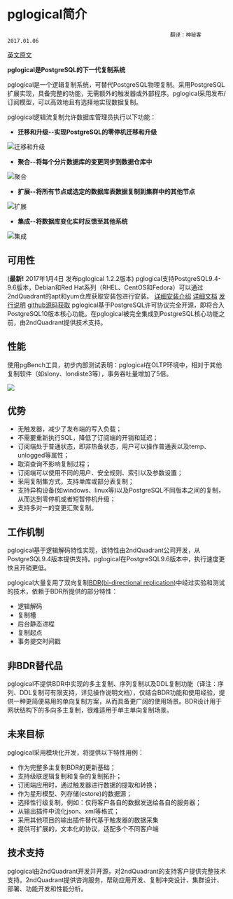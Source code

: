 # pglogical简介 #
                                                        翻译：神秘客 2017.01.06
<a href="https://2ndquadrant.com/en/resources/pglogical/">英文原文</a>

**pglogical是PostgreSQL的下一代复制系统**

pglogical是一个逻辑复制系统，可替代PostgreSQL物理复制。采用PostgreSQL扩展实现，具备完整的功能，无需额外的触发器或外部程序。pglogical采用发布/订阅模型，可以高效地且有选择地实现数据复制。

pglogical逻辑流复制允许数据库管理员执行以下功能：

* **迁移和升级--实现PostgreSQL的零停机迁移和升级**

<img src="https://2ndquadrant.com/media/photologue/photos/cache/Pglogical%20illustration%20A_RUmFgQL_display.png" alt="迁移和升级"></img>

* **聚合--将每个分片数据库的变更同步到数据仓库中**

<img src="https://2ndquadrant.com/media/photologue/photos/cache/Pglogical%20illustration%20C_xcLj2sT_display.png" alt="聚合"></img>

* **扩展--将所有节点或选定的数据库表数据复制到集群中的其他节点**

<img src="https://2ndquadrant.com/media/photologue/photos/cache/Pglogical%20illustration%20B_rUW8jhQ_display.png" alt="扩展"></img>

* **集成--将数据库变化实时反馈至其他系统**

<img src="https://2ndquadrant.com/media/photologue/photos/cache/Pglogical%20illustration%20D_6lHyfOl_display.png" alt="集成"></img>

## 可用性
(**最新!** 2017年1月4日 发布pglogical 1.2.2版本)
pglogical支持PostgreSQL9.4-9.6版本，Debian和Red Hat系列（RHEL、CentOS和Fedora）可以通过2ndQuadrant的apt和yum仓库获取安装包进行安装。
<a href="https://2ndquadrant.com/en/resources/pglogical/pglogical-installation-instructions/">详细安装介绍</a>
<a href="https://2ndquadrant.com/en/resources/pglogical/pglogical-docs/">详细文档</a>
<a href="http://2ndquadrant.com/en/resources/pglogical/release-notes/">发行说明</a> 
<a href="https://github.com/2ndQuadrant/pglogical">github源码获取</a>
pglogical基于PostgreSQL许可协议完全开源，即将合入PostgreSQL10版本核心功能。在pglogical被完全集成到PostgreSQL核心功能之前，由2ndQuadrant提供技术支持。

## 性能
使用pgBench工具，初步内部测试表明：pglogical在OLTP环境中，相对于其他复制软件（如slony、londiste3等），事务吞吐量增加了5倍。

<img src="https://2ndquadrant.com/media/photologue/photos/cache/pglogical_performance1_display.png"></img>

## 优势

* 无触发器，减少了发布端的写入负载；
* 不需要重新执行SQL，降低了订阅端的开销和延迟；
* 订阅端处于普通状态，即非热备状态，用户可以操作普通表以及temp、unlogged等属性；
* 取消查询不影响复制过程；
* 订阅端可以使用不同的用户、安全规则、索引以及参数设置；
* 采用复制集方式，支持单库或部分表复制；
* 支持异构设备(如windows、linux等)以及PostgreSQL不同版本之间的复制，从而达到零停机或者短暂停机升级；
* 支持多对一的变更汇聚复制。

## 工作机制

pglogical基于逻辑解码特性实现，该特性由2ndQuadrant公司开发，从PostgreSQL9.4版本提供支持。pglogical在PostgreSQL9.6版本中，执行速度更快且开销更低。

pglogical大量复用了双向复制<a href="https://2ndquadrant.com/en/resources/bdr/">BDR(bi-directional replication)</a>中经过实验和测试的技术，依赖于BDR所提供的部分特性：

* 逻辑解码
* 复制槽
* 后台静态进程
* 复制起点
* 事务提交时间戳

## 非BDR替代品

pglogical不提供BDR中实现的多主复制、序列复制以及DDL复制功能（译注：序列、DDL复制可有限支持，详见操作说明文档），仅结合BDR功能和使用经验，提供一种更简便易用的单向复制方案，从而具备更广阔的使用场景。BDR设计用于网状结构下的多向多主复制，很难适用于单主单向复制场景。

## 未来目标

pglogical采用模块化开发，将提供以下特性用例：

* 作为完整多主复制BDR的更新基础；
* 支持级联逻辑复制和复杂的复制拓扑；
* 订阅端应用时，通过触发器进行数据的提取和转换；
* 作为星形模型、列存储(cstore)的数据源；
* 选择性行级复制，例如：仅将客户各自的数据发送给各自的服务器；
* 从输出插件中流化json、xml等格式；
* 采用其他项目的输出插件替代基于触发器的数据采集
* 提供可扩展的，文本化的协议，适配多个不同客户端

## 技术支持
pglogical由2ndQuadrant开发并开源，对2ndQuadrant的支持客户提供完整技术支持。2ndQuadrant提供咨询服务，帮助应用开发、复制冲突设计、集群设计、部署、功能开发和性能分析。
